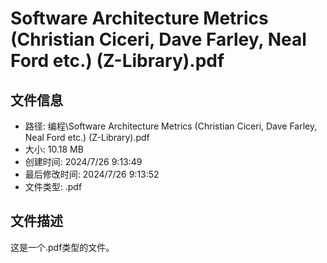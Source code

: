 ﻿# Software Architecture Metrics (Christian Ciceri, Dave Farley, Neal Ford etc.) (Z-Library).pdf

## 文件信息
- 路径: 编程\Software Architecture Metrics (Christian Ciceri, Dave Farley, Neal Ford etc.) (Z-Library).pdf
- 大小: 10.18 MB
- 创建时间: 2024/7/26 9:13:49
- 最后修改时间: 2024/7/26 9:13:52
- 文件类型: .pdf

## 文件描述
这是一个.pdf类型的文件。


